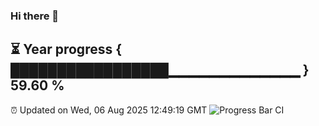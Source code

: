 ### Hi there 👋
⏳ Year progress { █████████████████▁▁▁▁▁▁▁▁▁▁▁▁▁ } 59.60 %
---
⏰ Updated on Wed, 06 Aug 2025 12:49:19 GMT
![Progress Bar CI](https://github.com/liununu/liununu/workflows/Progress%20Bar%20CI/badge.svg)
